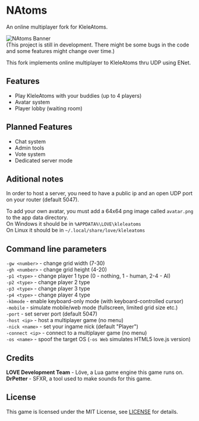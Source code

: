 # NAtoms
An online multiplayer fork for KleleAtoms.  

![NAtoms Banner](https://repository-images.githubusercontent.com/478681548/15e295f7-7050-40b9-a7fd-78ddedbf8725)  
(This project is still in development. There might be some bugs in the code and some features might change over time.)  

This fork implements online multiplayer to KleleAtoms thru UDP using ENet.  

## Features
- Play KleleAtoms with your buddies (up to 4 players)
- Avatar system
- Player lobby (waiting room)

## Planned Features
- Chat system
- Admin tools
- Vote system
- Dedicated server mode

## Aditional notes
In order to host a server, you need to have a public ip and an open UDP port on your router (default 5047).  

To add your own avatar, you must add a 64x64 png image called `avatar.png` to the app data directory.  
On Windows it should be in `%APPDATA%\LOVE\kleleatoms`  
On Linux it should be in `~/.local/share/love/kleleatoms`  

## Command line parameters
`-gw <number>` - change grid width (7-30)  
`-gh <number>` - change grid height (4-20)  
`-p1 <type>` - change player 1 type (0 - nothing, 1 - human, 2-4 - AI)  
`-p2 <type>` - change player 2 type  
`-p3 <type>` - change player 3 type  
`-p4 <type>` - change player 4 type  
`-kbmode` - enable keyboard-only mode (with keyboard-controlled cursor)  
`-mobile` - simulate mobile/web mode (fullscreen, limited grid size etc.)  
`-port` - set server port (default 5047)  
`-host <ip>` - host a multiplayer game (no menu)  
`-nick <name>` - set your ingame nick (default "Player")  
`-connect <ip>` - connect to a multiplayer game (no menu)  
`-os <name>` - spoof the target OS (`-os Web` simulates HTML5 love.js version)

## Credits  
**LOVE Development Team** - Löve, a Lua game engine this game runs on.  
**DrPetter** - SFXR, a tool used to make sounds for this game.  

## License
This game is licensed under the MIT License, see [LICENSE](https://github.com/Nightwolf-47/KleleAtoms/blob/main/LICENSE) for details.
